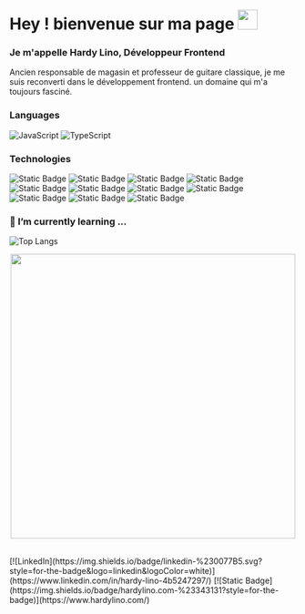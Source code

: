 # Hey ! bienvenue sur ma page <img src="https://media.giphy.com/media/hvRJCLFzcasrR4ia7z/giphy.gif" width="35">
### Je m'appelle **Hardy Lino**,  Développeur Frontend 
Ancien responsable de magasin et professeur de guitare classique, je me suis reconverti dans le développement frontend. un domaine qui m'a toujours fasciné.<br/>
### Languages
![JavaScript](https://img.shields.io/badge/javascript-%23323330.svg?style=for-the-badge&logo=javascript&logoColor=%23F7DF1E) ![TypeScript](https://img.shields.io/badge/typescript-%23007ACC.svg?style=for-the-badge&logo=typescript&logoColor=white)
### Technologies
![Static Badge](https://img.shields.io/badge/React-%23343131?style=flat-square&logo=react&color=%2320232A) <img alt="Static Badge" src="https://img.shields.io/badge/Next-%23343131?style=flat-square&logo=nextdotjs&color=%2320232A"> <img alt="Static Badge" src="https://img.shields.io/badge/Tailwind-%23343131?style=flat-square&logo=tailwindcss&logoColor=%2306B6D4&color=%2320232A">
 <img alt="Static Badge" src="https://img.shields.io/badge/Sass-%23343131?style=flat-square&logo=sass&logoColor=%23CC6699&color=%2320232A"> <img alt="Static Badge" src="https://img.shields.io/badge/Redux-%23343131?style=flat-square&logo=redux&logoColor=%23764ABC&color=%2320232A"> <img alt="Static Badge" src="https://img.shields.io/badge/Swagger-%23343131?style=flat-square&logo=swagger&logoColor=%2385EA2D&color=%2320232A"> <img alt="Static Badge" src="https://img.shields.io/badge/Node.js-%23343131?style=flat-square&logo=nodedotjs&logoColor=%235FA04E&color=%2320232A"> <img alt="Static Badge" src="https://img.shields.io/badge/MongoDB.js-%23343131?style=flat-square&logo=mongodb&logoColor=%2347A248&color=%2320232A"> <img alt="Static Badge" src="https://img.shields.io/badge/Vite.js-%23343131?style=flat-square&logo=vite&logoColor=%23646CFF&color=%2320232A"> <img alt="Static Badge" src="https://img.shields.io/badge/Vercel-%23343131?style=flat-square&logo=vercel&logoColor=%23E3E3E3&color=%2320232A"> <img alt="Static Badge" src="https://img.shields.io/badge/postman-%2323343131?logo=postman&logoColor=%23FF6C37&color=%23181717">




### 🌱 I’m currently learning ...


![Top Langs](https://github-readme-stats.vercel.app/api/top-langs/?username=Hardy1210&layout=compact&theme=dark)
<!--
**Hardy1210/Hardy1210** is a ✨ _special_ ✨ repository because its `README.md` (this file) appears on your GitHub profile.

Here are some ideas to get you started:

- 🔭 I’m currently working on ...
- 🌱 I’m currently learning ...
- 👯 I’m looking to collaborate on ...
- 🤔 I’m looking for help with ...
- 💬 Ask me about ...
- 📫 How to reach me: ...
- 😄 Pronouns: ...
- ⚡ Fun fact: ...
## <img src="https://media2.giphy.com/media/QssGEmpkyEOhBCb7e1/giphy.gif?cid=ecf05e47a0n3gi1bfqntqmob8g9aid1oyj2wr3ds3mg700bl&rid=giphy.gif" width ="25"><b> Skills</b>
<br>
--> 
<p align="center"><img src="https://user-images.githubusercontent.com/74038190/225813708-98b745f2-7d22-48cf-9150-083f1b00d6c9.gif" width="500">
<br><br>
</p> 
[![LinkedIn](https://img.shields.io/badge/linkedin-%230077B5.svg?style=for-the-badge&logo=linkedin&logoColor=white)](https://www.linkedin.com/in/hardy-lino-4b5247297/) [![Static Badge](https://img.shields.io/badge/hardylino.com-%23343131?style=for-the-badge)](https://www.hardylino.com/)





